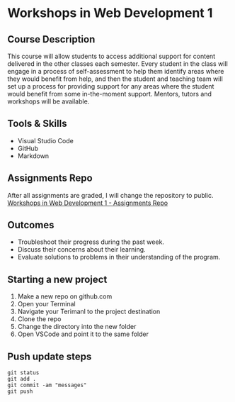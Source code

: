 # Workshops in Web Development 1

## Course Description
This course will allow students to access additional support for content delivered in the other classes each semester. Every student in the class will engage in a process of self-assessment to help them identify areas where they would benefit from help, and then the student and teaching team will set up a process for providing support for any areas where the student would benefit from some in-the-moment support. Mentors, tutors and workshops will be available.

## Tools & Skills
- Visual Studio Code
- GitHub
- Markdown

## Assignments Repo
After all assignments are graded, I will change the repository to public.  
[Workshops in Web Development 1 - Assignments Repo](https://github.com/kexinsun82/humber-assignments/tree/f9266c6ae11bc0c4786520275496e935f08af61d/2-workshops%20in%20web%20development1%20HTTP5114)

## Outcomes
- Troubleshoot their progress during the past week.
- Discuss their concerns about their learning.
- Evaluate solutions to problems in their understanding of the program.

## Starting a new project

1. Make a new repo on github.com
2. Open your Terminal
3. Navigate your Terimanl to the project destination
4. Clone the repo
5. Change the directory into the new folder
6. Open VSCode and point it to the same folder

## Push update steps

```
git status
git add .
git commit -am "messages"
git push
```
